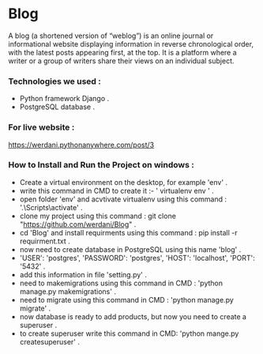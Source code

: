 # Blog

<p>A blog (a shortened version of “weblog”) is an online journal or informational website displaying information in reverse chronological order, with the latest posts appearing first, at the top. It is a platform where a writer or a group of writers share their views on an individual subject. </p>

### Technologies we used :
- Python framework Django .
- PostgreSQL database .

### For live website :

https://werdani.pythonanywhere.com/post/3

### How to Install and Run the Project on windows :
- Create a virtual environment on the desktop, for example 'env' .
- write this command in CMD to create it :- ' virtualenv env ' .
- open folder 'env' and acvtivate virtualenv using this command : '.\Scripts\activate' .
- clone my project using this command : git clone "https://github.com/werdani/Blog" .
- cd 'Blog' and install requirments using this command : pip install -r requirment.txt .
- now need to create database in PostgreSQL using this name 'blog' .
- 'USER': 'postgres', 'PASSWORD': 'postgres', 'HOST': 'localhost', 'PORT': '5432' .
- add this information in file 'setting.py' .
- need to makemigrations using this command in CMD : 'python manage.py makemigrations' .
- need to migrate using this command in CMD : 'python manage.py migrate' .
- now database is ready to add products, but now you need to create a superuser .
- to create superuser write this command in CMD: 'python mange.py createsuperuser' . 

